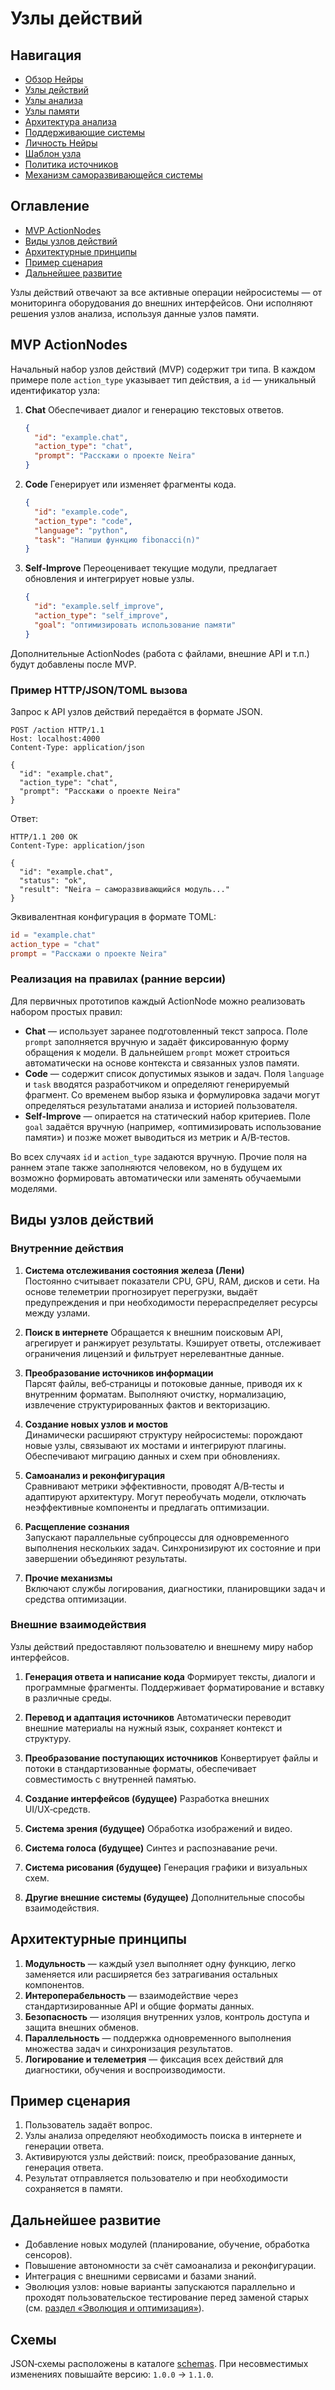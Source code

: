 # Узлы действий

## Навигация
- [Обзор Нейры](README.md)
- [Узлы действий](action-nodes.md)
- [Узлы анализа](analysis-nodes.md)
- [Узлы памяти](memory-nodes.md)
- [Архитектура анализа](analysis-architecture.md)
- [Поддерживающие системы](support-systems.md)
- [Личность Нейры](personality.md)
- [Шаблон узла](node-template.md)
- [Политика источников](source-policy.md)
- [Механизм саморазвивающейся системы](self-updating-system.md)

## Оглавление
- [MVP ActionNodes](#mvp-actionnodes)
- [Виды узлов действий](#виды-узлов-действий)
- [Архитектурные принципы](#архитектурные-принципы)
- [Пример сценария](#пример-сценария)
- [Дальнейшее развитие](#дальнейшее-развитие)


Узлы действий отвечают за все активные операции нейросистемы — от мониторинга оборудования до внешних интерфейсов. Они исполняют решения узлов анализа, используя данные узлов памяти.

## MVP ActionNodes

Начальный набор узлов действий (MVP) содержит три типа. В каждом примере поле `action_type` указывает тип действия, а `id` — уникальный идентификатор узла:

1. **Chat**
   Обеспечивает диалог и генерацию текстовых ответов.
   ```json
   {
     "id": "example.chat",
     "action_type": "chat",
     "prompt": "Расскажи о проекте Neira"
   }
   ```

2. **Code**
   Генерирует или изменяет фрагменты кода.
   ```json
   {
     "id": "example.code",
     "action_type": "code",
     "language": "python",
     "task": "Напиши функцию fibonacci(n)"
   }
   ```

3. **Self-Improve**
   Переоценивает текущие модули, предлагает обновления и интегрирует новые узлы.
   ```json
   {
     "id": "example.self_improve",
     "action_type": "self_improve",
     "goal": "оптимизировать использование памяти"
   }
   ```

Дополнительные ActionNodes (работа с файлами, внешние API и т.п.) будут добавлены после MVP.

### Пример HTTP/JSON/TOML вызова

Запрос к API узлов действий передаётся в формате JSON.

```http
POST /action HTTP/1.1
Host: localhost:4000
Content-Type: application/json

{
  "id": "example.chat",
  "action_type": "chat",
  "prompt": "Расскажи о проекте Neira"
}
```

Ответ:

```http
HTTP/1.1 200 OK
Content-Type: application/json

{
  "id": "example.chat",
  "status": "ok",
  "result": "Neira — саморазвивающийся модуль..."
}
```

Эквивалентная конфигурация в формате TOML:

```toml
id = "example.chat"
action_type = "chat"
prompt = "Расскажи о проекте Neira"
```

### Реализация на правилах (ранние версии)

Для первичных прототипов каждый ActionNode можно реализовать набором простых правил:

- **Chat** — использует заранее подготовленный текст запроса. Поле `prompt` заполняется вручную и задаёт фиксированную форму обращения к модели. В дальнейшем `prompt` может строиться автоматически на основе контекста и связанных узлов памяти.
- **Code** — содержит список допустимых языков и задач. Поля `language` и `task` вводятся разработчиком и определяют генерируемый фрагмент. Со временем выбор языка и формулировка задачи могут определяться результатами анализа и историей пользователя.
- **Self-Improve** — опирается на статический набор критериев. Поле `goal` задаётся вручную (например, «оптимизировать использование памяти») и позже может выводиться из метрик и A/B‑тестов.

Во всех случаях `id` и `action_type` задаются вручную. Прочие поля на раннем этапе также заполняются человеком, но в будущем их возможно формировать автоматически или заменять обучаемыми моделями.

## Виды узлов действий

### Внутренние действия

1. **Система отслеживания состояния железа (Лени)**  
   Постоянно считывает показатели CPU, GPU, RAM, дисков и сети. На основе телеметрии прогнозирует
   перегрузки, выдаёт предупреждения и при необходимости перераспределяет ресурсы между узлами.

2. **Поиск в интернете**
   Обращается к внешним поисковым API, агрегирует и ранжирует результаты. Кэширует ответы,
   отслеживает ограничения лицензий и фильтрует нерелевантные данные.

3. **Преобразование источников информации**  
   Парсят файлы, веб‑страницы и потоковые данные, приводя их к внутренним форматам. Выполняют
   очистку, нормализацию, извлечение структурированных фактов и векторизацию.

4. **Создание новых узлов и мостов**  
   Динамически расширяют структуру нейросистемы: порождают новые узлы, связывают их мостами и
   интегрируют плагины. Обеспечивают миграцию данных и схем при обновлениях.

5. **Самоанализ и реконфигурация**  
   Сравнивают метрики эффективности, проводят A/B‑тесты и адаптируют архитектуру. Могут
   переобучать модели, отключать неэффективные компоненты и предлагать оптимизации.

6. **Расщепление сознания**  
   Запускают параллельные субпроцессы для одновременного выполнения нескольких задач. Синхронизируют
   их состояние и при завершении объединяют результаты.

7. **Прочие механизмы**  
   Включают службы логирования, диагностики, планировщики задач и средства оптимизации.

### Внешние взаимодействия

Узлы действий предоставляют пользователю и внешнему миру набор интерфейсов.

1. **Генерация ответа и написание кода**
   Формирует тексты, диалоги и программные фрагменты. Поддерживает форматирование и вставку в
   различные среды.

2. **Перевод и адаптация источников**
   Автоматически переводит внешние материалы на нужный язык, сохраняет контекст и структуру.

3. **Преобразование поступающих источников**
   Конвертирует файлы и потоки в стандартизованные форматы, обеспечивает совместимость с внутренней
   памятью.

4. **Создание интерфейсов (будущее)**
   Разработка внешних UI/UX‑средств.

5. **Система зрения (будущее)**
   Обработка изображений и видео.

6. **Система голоса (будущее)**
   Синтез и распознавание речи.

7. **Система рисования (будущее)**
   Генерация графики и визуальных схем.

8. **Другие внешние системы (будущее)**
   Дополнительные способы взаимодействия.

## Архитектурные принципы

1. **Модульность** — каждый узел выполняет одну функцию, легко заменяется или расширяется без
   затрагивания остальных компонентов.
2. **Интероперабельность** — взаимодействие через стандартизированные API и общие форматы данных.
3. **Безопасность** — изоляция внутренних узлов, контроль доступа и защита внешних обменов.
4. **Параллельность** — поддержка одновременного выполнения множества задач и синхронизация результатов.
5. **Логирование и телеметрия** — фиксация всех действий для диагностики, обучения и воспроизводимости.

## Пример сценария

1. Пользователь задаёт вопрос.
2. Узлы анализа определяют необходимость поиска в интернете и генерации ответа.
3. Активируются узлы действий: поиск, преобразование данных, генерация ответа.
4. Результат отправляется пользователю и при необходимости сохраняется в памяти.

## Дальнейшее развитие

- Добавление новых модулей (планирование, обучение, обработка сенсоров).
- Повышение автономности за счёт самоанализа и реконфигурации.
- Интеграция с внешними сервисами и базами знаний.
- Эволюция узлов: новые варианты запускаются параллельно и проходят пользовательское тестирование перед заменой старых (см. [раздел «Эволюция и оптимизация»](README.md#эволюция-и-оптимизация)).


## Схемы

JSON‑схемы расположены в каталоге [schemas](schemas). При несовместимых изменениях повышайте версию: `1.0.0` → `1.1.0`.
